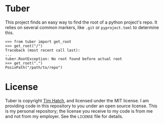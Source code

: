 # Tuber

This project finds an easy way to find the root of a python project's repo.  It
relies on several common markers, like `.git` or `pyproject.toml` to determine
this.

```pycon
>>> from tuber import get_root
>>> get_root("/")
Traceback (most recent call last):
...
tuber.RootException: No root found before actual root
>>> get_root(".")
PosixPath("/path/to/repo")
```

# License

Tuber is copyright [Tim Hatch](https://timhatch.com/), and licensed under
the MIT license.  I am providing code in this repository to you under an open
source license.  This is my personal repository; the license you receive to
my code is from me and not from my employer. See the `LICENSE` file for details.
